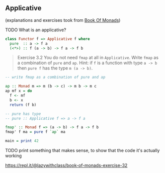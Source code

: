 ## Applicative

(explanations and exercises took from [Book Of Monads](https://www.amazon.com/Book-Monads-practice-applied-problems-ebook/dp/B07JNZHYLT))

TODO What is an applicative?

```Haskell
class Functor f => Applicative f where
  pure  :: a -> f a
  (<*>) :: f (a -> b) -> f a -> f b
```

> Exercise 3.2 You do not need `fmap` at all in `Applicative`. Write `fmap` as a combination
of `pure` and `ap`. Hint: if `f` is a function with type `a -> b` then `pure f` has the type `m (a -> b)`.

```Haskell
-- write fmap as a combination of pure and ap

ap :: Monad m => m (b -> c) -> m b -> m c
ap mf x = do 
  f <- mf
  b <- x
  return (f b)

-- pure has type
-- pure :: Applicative f => a -> f a

fmap' :: Monad f => (a -> b) -> f a -> f b
fmap' f ma = pure f `ap` ma

main = print 42
```

TODO print something that makes sense, to show that the code it's actually working

https://repl.it/@lazywithclass/book-of-monads-exercise-32
